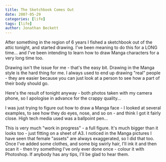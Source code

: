 ```yaml
---
title: The Sketchbook Comes Out
date: 2007-05-29
categories: [life]
tags: [life]
author: Jonathan Beckett
---
```


After something in the region of 6 years I fished a sketchbook out of the attic tonight, and started drawing. I've been meaning to do this for a LONG time... and I've been intending to learn how to draw Manga characters for a very long time too.

Drawing isn't the issue for me - that's the easy bit. Drawing in the Manga style is the hard thing for me. I always used to end up drawing "real" people - they are easier because you can just look at a person to see how a part of their body should go.

Here's the result of tonight anyway - both photos taken with my camera phone, so I apologise in advance for the crappy quality...

I was just trying to figure out how to draw a Manga face - I looked at several examples, to see how they do eyes, nose, and so on - and think I got it fairly close. High tech media used was a ballpoint pen...

This is very much "work in progress" - a full figure. It's much bigger than it looks too - just fitting on a sheet of A3. I noticed in the Manga pictures I have seen that female "assets" are always exaggerated, so I did that too. Once I've added some clothes, and some big swirly hair, I'll ink it and then scan it - then try something I've only ever done once - colour it with Photoshop. If anybody has any tips, I'll be glad to hear them.